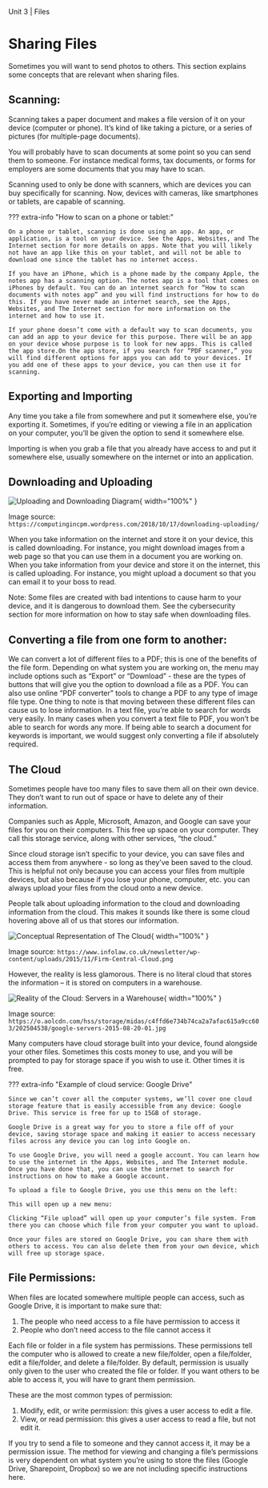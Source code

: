 Unit 3 | Files

# Sharing Files

Sometimes you will want to send photos to others. This section explains some concepts that are relevant when sharing files.

## Scanning:

Scanning takes a paper document and makes a file version of it on your device (computer or phone). It’s kind of like taking a picture, or a series of pictures (for multiple-page documents).

You will probably have to scan documents at some point so you can send them to someone. For instance medical forms, tax documents, or forms for employers are some documents that you may have to scan.

Scanning used to only be done with scanners, which are devices you can buy specifically for scanning. Now, devices with cameras, like smartphones or tablets, are capable of scanning.

??? extra-info "How to scan on a phone or tablet:"

    On a phone or tablet, scanning is done using an app. An app, or application, is a tool on your device. See the Apps, Websites, and The Internet section for more details on apps. Note that you will likely not have an app like this on your tablet, and will not be able to download one since the tablet has no internet access.

    If you have an iPhone, which is a phone made by the company Apple, the notes app has a scanning option. The notes app is a tool that comes on iPhones by default. You can do an internet search for “How to scan documents with notes app” and you will find instructions for how to do this. If you have never made an internet search, see the Apps, Websites, and The Internet section for more information on the internet and how to use it.

    If your phone doesn’t come with a default way to scan documents, you can add an app to your device for this purpose. There will be an app on your device whose purpose is to look for new apps. This is called the app store.On the app store, if you search for “PDF scanner,” you will find different options for apps you can add to your devices. If you add one of these apps to your device, you can then use it for scanning.

## Exporting and Importing

Any time you take a file from somewhere and put it somewhere else, you’re exporting it. Sometimes, if you’re editing or viewing a file in an application on your computer, you’ll be given the option to send it somewhere else.

Importing is when you grab a file that you already have access to and put it somewhere else, usually somewhere on the internet or into an application.

## Downloading and Uploading

![Uploading and Downloading Diagram](../../course/3-file-system/downloading-uploading-diagram.png){ width="100%" }

Image source: `https://computingincpm.wordpress.com/2018/10/17/downloading-uploading/`

When you take information on the internet and store it on your device, this is called downloading. For instance, you might download images from a web page so that you can use them in a document you are working on. When you take information from your device and store it on the internet, this is called uploading. For instance, you might upload a document so that you can email it to your boss to read.

Note: Some files are created with bad intentions to cause harm to your device, and it is dangerous to download them. See the cybersecurity section for more information on how to stay safe when downloading files.

## Converting a file from one form to another:

We can convert a lot of different files to a PDF; this is one of the benefits of the file form. Depending on what system you are working on, the menu may include options such as “Export” or “Download” - these are the types of buttons that will give you the option to download a file as a PDF. You can also use online “PDF converter” tools to change a PDF to any type of image file type.
One thing to note is that moving between these different files can cause us to lose information. In a text file, you’re able to search for words very easily. In many cases when you convert a text file to PDF, you won’t be able to search for words any more. If being able to search a document for keywords is important, we would suggest only converting a file if absolutely required.

## The Cloud

Sometimes people have too many files to save them all on their own device. They don’t want to run out of space or have to delete any of their information.

Companies such as Apple, Microsoft, Amazon, and Google can save your files for you on their computers. This free up space on your computer. They call this storage service, along with other services, “the cloud.”

Since cloud storage isn’t specific to your device, you can save files and access them from anywhere - so long as they’ve been saved to the cloud. This is helpful not only because you can access your files from multiple devices, but also because if you lose your phone, computer, etc. you can always upload your files from the cloud onto a new device.

People talk about uploading information to the cloud and downloading information from the cloud. This makes it sounds like there is some cloud hovering above all of us that stores our information.

![Conceptual Representation of The Cloud](../../course/3-file-system/the-cloud-conceptual.png){ width="100%" }

Image source: `https://www.infolaw.co.uk/newsletter/wp-content/uploads/2015/11/Firm-Central-Cloud.png`

However, the reality is less glamorous. There is no literal cloud that stores the information – it is stored on computers in a warehouse.

![Reality of the Cloud: Servers in a Warehouse](../../course/3-file-system/the-cloud-reality.png){ width="100%" }

Image source: `https://o.aolcdn.com/hss/storage/midas/c4ffd6e734b74ca2a7afac615a9cc603/202504538/google-servers-2015-08-20-01.jpg`

Many computers have cloud storage built into your device, found alongside your other files. Sometimes this costs money to use, and you will be prompted to pay for storage space if you wish to use it. Other times it is free.

??? extra-info "Example of cloud service: Google Drive"

    Since we can’t cover all the computer systems, we’ll cover one cloud storage feature that is easily accessible from any device: Google Drive. This service is free for up to 15GB of storage.

    Google Drive is a great way for you to store a file off of your device, saving storage space and making it easier to access necessary files across any device you can log into Google on.

    To use Google Drive, you will need a google account. You can learn how to use the internet in the Apps, Websites, and The Internet module. Once you have done that, you can use the internet to search for instructions on how to make a Google account.

    To upload a file to Google Drive, you use this menu on the left:

    This will open up a new menu:

    Clicking “File upload” will open up your computer’s file system. From there you can choose which file from your computer you want to upload.

    Once your files are stored on Google Drive, you can share them with others to access. You can also delete them from your own device, which will free up storage space.

## File Permissions:

When files are located somewhere multiple people can access, such as Google Drive, it is important to make sure that:

1. The people who need access to a file have permission to access it
2. People who don’t need access to the file cannot access it

Each file or folder in a file system has permissions. These permissions tell the computer who is allowed to create a new file/folder, open a file/folder, edit a file/folder, and delete a file/folder. By default, permission is usually only given to the user who created the file or folder. If you want others to be able to access it, you will have to grant them permission.

These are the most common types of permission:

1. Modify, edit, or write permission: this gives a user access to edit a file.
2. View, or read permission: this gives a user access to read a file, but not edit it.

If you try to send a file to someone and they cannot access it, it may be a permission issue. The method for viewing and changing a file’s permissions is very dependent on what system you’re using to store the files (Google Drive, Sharepoint, Dropbox) so we are not including specific instructions here.
